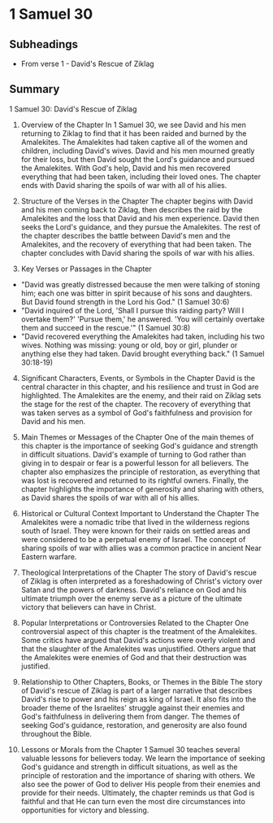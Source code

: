 # 1 Samuel 30

## Subheadings

* From verse 1 - David's Rescue of Ziklag

## Summary

1 Samuel 30: David's Rescue of Ziklag

1. Overview of the Chapter
In 1 Samuel 30, we see David and his men returning to Ziklag to find that it has been raided and burned by the Amalekites. The Amalekites had taken captive all of the women and children, including David's wives. David and his men mourned greatly for their loss, but then David sought the Lord's guidance and pursued the Amalekites. With God's help, David and his men recovered everything that had been taken, including their loved ones. The chapter ends with David sharing the spoils of war with all of his allies.

2. Structure of the Verses in the Chapter
The chapter begins with David and his men coming back to Ziklag, then describes the raid by the Amalekites and the loss that David and his men experience. David then seeks the Lord's guidance, and they pursue the Amalekites. The rest of the chapter describes the battle between David's men and the Amalekites, and the recovery of everything that had been taken. The chapter concludes with David sharing the spoils of war with his allies.

3. Key Verses or Passages in the Chapter
- "David was greatly distressed because the men were talking of stoning him; each one was bitter in spirit because of his sons and daughters. But David found strength in the Lord his God." (1 Samuel 30:6)
- "David inquired of the Lord, 'Shall I pursue this raiding party? Will I overtake them?' 'Pursue them,' he answered. 'You will certainly overtake them and succeed in the rescue.'" (1 Samuel 30:8)
- "David recovered everything the Amalekites had taken, including his two wives. Nothing was missing: young or old, boy or girl, plunder or anything else they had taken. David brought everything back." (1 Samuel 30:18-19)

4. Significant Characters, Events, or Symbols in the Chapter
David is the central character in this chapter, and his resilience and trust in God are highlighted. The Amalekites are the enemy, and their raid on Ziklag sets the stage for the rest of the chapter. The recovery of everything that was taken serves as a symbol of God's faithfulness and provision for David and his men.

5. Main Themes or Messages of the Chapter
One of the main themes of this chapter is the importance of seeking God's guidance and strength in difficult situations. David's example of turning to God rather than giving in to despair or fear is a powerful lesson for all believers. The chapter also emphasizes the principle of restoration, as everything that was lost is recovered and returned to its rightful owners. Finally, the chapter highlights the importance of generosity and sharing with others, as David shares the spoils of war with all of his allies.

6. Historical or Cultural Context Important to Understand the Chapter
The Amalekites were a nomadic tribe that lived in the wilderness regions south of Israel. They were known for their raids on settled areas and were considered to be a perpetual enemy of Israel. The concept of sharing spoils of war with allies was a common practice in ancient Near Eastern warfare.

7. Theological Interpretations of the Chapter
The story of David's rescue of Ziklag is often interpreted as a foreshadowing of Christ's victory over Satan and the powers of darkness. David's reliance on God and his ultimate triumph over the enemy serve as a picture of the ultimate victory that believers can have in Christ.

8. Popular Interpretations or Controversies Related to the Chapter
One controversial aspect of this chapter is the treatment of the Amalekites. Some critics have argued that David's actions were overly violent and that the slaughter of the Amalekites was unjustified. Others argue that the Amalekites were enemies of God and that their destruction was justified.

9. Relationship to Other Chapters, Books, or Themes in the Bible
The story of David's rescue of Ziklag is part of a larger narrative that describes David's rise to power and his reign as king of Israel. It also fits into the broader theme of the Israelites' struggle against their enemies and God's faithfulness in delivering them from danger. The themes of seeking God's guidance, restoration, and generosity are also found throughout the Bible.

10. Lessons or Morals from the Chapter
1 Samuel 30 teaches several valuable lessons for believers today. We learn the importance of seeking God's guidance and strength in difficult situations, as well as the principle of restoration and the importance of sharing with others. We also see the power of God to deliver His people from their enemies and provide for their needs. Ultimately, the chapter reminds us that God is faithful and that He can turn even the most dire circumstances into opportunities for victory and blessing.